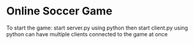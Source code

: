# Online Soccer Game
 
To start the game:
start server.py using python
then start client.py using python
can have multiple clients connected to the game at once
